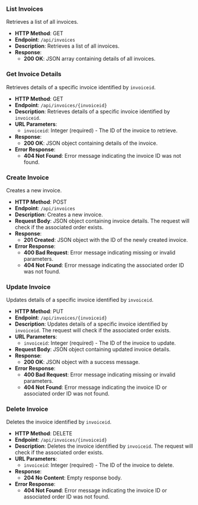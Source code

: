 
### List Invoices
Retrieves a list of all invoices.

- **HTTP Method**: GET
- **Endpoint**: `/api/invoices`
- **Description**: Retrieves a list of all invoices.
- **Response**: 
  - **200 OK**: JSON array containing details of all invoices.

### Get Invoice Details
Retrieves details of a specific invoice identified by `invoiceid`.

- **HTTP Method**: GET
- **Endpoint**: `/api/invoices/{invoiceid}`
- **Description**: Retrieves details of a specific invoice identified by `invoiceid`.
- **URL Parameters**:
  - `invoiceid`: Integer (required) - The ID of the invoice to retrieve.
- **Response**:
  - **200 OK**: JSON object containing details of the invoice.
- **Error Response**:
  - **404 Not Found**: Error message indicating the invoice ID was not found.

### Create Invoice
Creates a new invoice.

- **HTTP Method**: POST
- **Endpoint**: `/api/invoices`
- **Description**: Creates a new invoice.
- **Request Body**: JSON object containing invoice details. The request will check if the associated order exists.
- **Response**:
  - **201 Created**: JSON object with the ID of the newly created invoice.
- **Error Response**:
  - **400 Bad Request**: Error message indicating missing or invalid parameters.
  - **404 Not Found**: Error message indicating the associated order ID was not found.

### Update Invoice
Updates details of a specific invoice identified by `invoiceid`.

- **HTTP Method**: PUT
- **Endpoint**: `/api/invoices/{invoiceid}`
- **Description**: Updates details of a specific invoice identified by `invoiceid`. The request will check if the associated order exists.
- **URL Parameters**:
  - `invoiceid`: Integer (required) - The ID of the invoice to update.
- **Request Body**: JSON object containing updated invoice details.
- **Response**:
  - **200 OK**: JSON object with a success message.
- **Error Response**:
  - **400 Bad Request**: Error message indicating missing or invalid parameters.
  - **404 Not Found**: Error message indicating the invoice ID or associated order ID was not found.

### Delete Invoice
Deletes the invoice identified by `invoiceid`.

- **HTTP Method**: DELETE
- **Endpoint**: `/api/invoices/{invoiceid}`
- **Description**: Deletes the invoice identified by `invoiceid`. The request will check if the associated order exists.
- **URL Parameters**:
  - `invoiceid`: Integer (required) - The ID of the invoice to delete.
- **Response**:
  - **204 No Content**: Empty response body.
- **Error Response**:
  - **404 Not Found**: Error message indicating the invoice ID or associated order ID was not found.


